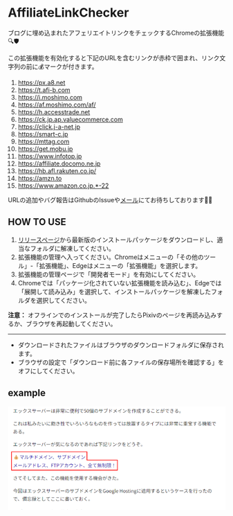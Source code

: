 # AffiliateLinkChecker
ブログに埋め込まれたアフェリエイトリンクをチェックするChromeの拡張機能🔍🛡️

この拡張機能を有効化すると下記のURLを含むリンクが赤枠で囲まれ、リンク文字列の前に💰マークが付きます。

1. https://px.a8.net
1. https://t.afi-b.com
1. https://i.moshimo.com
1. https://af.moshimo.com/af/
1. https://h.accesstrade.net
1. https://ck.jp.ap.valuecommerce.com
1. https://click.j-a-net.jp
1. https://smart-c.jp
1. https://mttag.com
1. https://get.mobu.jp
1. https://www.infotop.jp
1. https://affiliate.docomo.ne.jp
1. https://hb.afl.rakuten.co.jp/
1. https://amzn.to
1. https://www.amazon.co.jp.*-22

URLの追加やバグ報告はGithubのIssueや[メール](mailto:nove.b.web@gmail.com)にてお待ちしております🙇‍♀️


## HOW TO USE

1. [リリースページ](https://github.com/nove-b/AffiliateLinkChecker/releases)から最新版のインストールパッケージをダウンロードし、適当なフォルダに解凍してください。
2. 拡張機能の管理へ入ってください。Chromeはメニューの「その他のツール」-「拡張機能」、Edgeはメニューの「拡張機能」を選択します。
3. 拡張機能の管理ページで「開発者モード」を有効にしてください。
4. Chromeでは「パッケージ化されていない拡張機能を読み込む」、Edgeでは   「展開して読み込み」を選択して、インストールパッケージを解凍したフォルダを選択してください。

**注意：** オフラインでのインストールが完了したらPixivのページを再読み込みするか、ブラウザを再起動してください。

----------

- ダウンロードされたファイルはブラウザのダウンロードフォルダに保存されます。
- ブラウザの設定で「ダウンロード前に各ファイルの保存場所を確認する」をオフにしてください。

## example

![example](example.png)